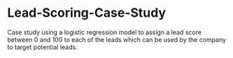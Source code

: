 # Lead-Scoring-Case-Study
Case study using a logistic regression model to assign a lead score between 0 and 100 to each of the leads which can be used by the company to target potential leads.
